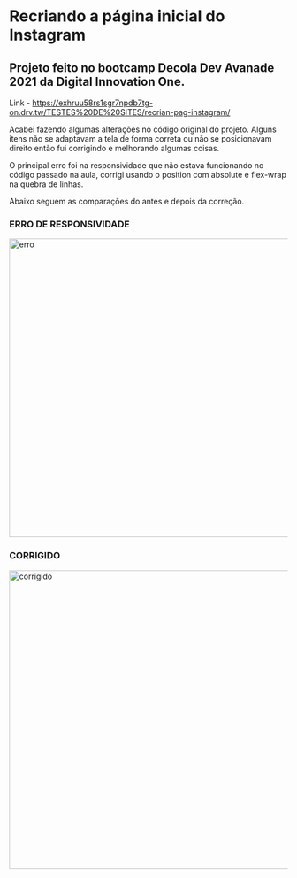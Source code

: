 # Recriando a página inicial do Instagram
## Projeto feito no bootcamp Decola Dev Avanade 2021 da Digital Innovation One.
Link - https://exhruu58rs1sgr7npdb7tg-on.drv.tw/TESTES%20DE%20SITES/recrian-pag-instagram/

Acabei fazendo algumas alterações no código original do projeto. Alguns itens não se adaptavam a tela de forma correta ou não se posicionavam direito então fui corrigindo e melhorando algumas coisas.

O principal erro foi na responsividade que não estava funcionando no código passado na aula, corrigi usando o position com absolute e flex-wrap na quebra de linhas.

Abaixo seguem as comparações do antes e depois da correção.

### ERRO DE RESPONSIVIDADE

<img src="./gifs/erro.gif" class="insta-logo" alt="erro" width="540">

### CORRIGIDO

<img src="./gifs/corrigido.gif" class="insta-logo" alt="corrigido" width="540">
